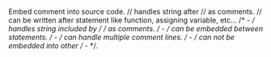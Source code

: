 Embed comment into source code.
// handles string after // as comments.
// can be written after statement like function, assigning variable, etc...
/* - */ handles string included by /* */ as comments.
/* - */ can be embedded between statements.
/* - */ can handle multiple comment lines.
/* - */ can not be embedded into other /* - */.
